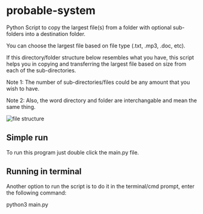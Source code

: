 # probable-system
Python Script to copy the largest file(s) from a folder with optional sub-folders into a destination folder.  

You can choose the largest file based on file type (.txt, .mp3, .doc, etc). 

If this directory/folder structure below resembles what you have, this script helps you in copying and transferring the largest file based on size from each of the sub-directories.

Note 1: The number of sub-directories/files could be any amount that you wish to have.

Note 2: Also, the word directory and folder are interchangable and mean the same thing.

![file structure](https://github.com/ReStartQ/probable-system/blob/main/Structure.png)

## Simple run
To run this program just double click the main.py file.
## Running in terminal 
Another option to run the script is to do it in the terminal/cmd prompt, enter the following command:

python3 main.py


